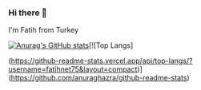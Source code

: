 ### Hi there 👋
I'm Fatih from Turkey 

[![Anurag's GitHub stats](https://github-readme-stats.vercel.app/api?username=fatihnet75)](https://github.com/anuraghazra/github-readme-stats)[![Top Langs]


(https://github-readme-stats.vercel.app/api/top-langs/?username=fatihnet75&layout=compact)](https://github.com/anuraghazra/github-readme-stats)
